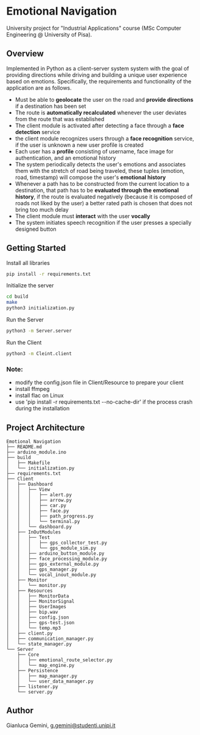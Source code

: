 # Emotional Navigation

University project for "Industrial Applications" course (MSc Computer Engineering @ University of Pisa).

## Overview

Implemented in Python as a client-server system system with the goal of providing directions while driving and building a unique user experience based on emotions.
Specifically, the requirements and functionality of the application are as follows.

 * Must be able to **geolocate** the user on the road and **provide directions** if a destination has been set
 * The route is **automatically recalculated** whenever the user deviates from the route that was established
 * The client module is activated after detecting a face through a **face detection** service
 * the client module recognizes users through a **face recognition** service, if the user is unknown a new user profile is created
 * Each user has a **profile** consisting of username, face image for authentication, and an emotional history
 * The system periodically detects the user's emotions and associates them with the stretch of road being traveled, these tuples (emotion, road, timestamp) will compose the user's **emotional history**
 * Whenever a path has to be constructed from the current location to a destination, that path has to be **evaluated through the emotional history**, if the route is evaluated negatively (because it is composed of roads not liked by the user) a better rated path is chosen that does not bring too much delay
 * The client module must **interact** with the user **vocally**
 * The system initiates speech recognition if the user presses a specially designed button

## Getting Started

Install all libraries

```bash
pip install -r requirements.txt
```

Initialize the server

```bash
cd build
make
python3 initialization.py
```

Run the Server

```bash
python3 -m Server.server
```

Run the Client

```bash
python3 -m Cleint.client
```

### Note: 
* modify the config.json file in Client/Resource to prepare your client
* install ffmpeg
* install flac on Linux
* use 'pip install -r requirements.txt --no-cache-dir' if the process crash during the installation

## Project Architecture

```
Emotional Navigation
├── README.md
├── arduino_module.ino
├── build
│   ├── Makefile
│   └── initialization.py
├── requirements.txt
├── Client
│   ├── Dashboard
│   │   ├── View
│   │   │   ├── alert.py
│   │   │   ├── arrow.py
│   │   │   ├── car.py
│   │   │   ├── face.py
│   │   │   ├── path_progress.py
│   │   │   └── terminal.py
│   │   └── dashboard.py
│   ├── InOutModules
│   │   ├── Test
│   │   │   ├── gps_collector_test.py
│   │   │   └── gps_module_sim.py
│   │   ├── arduino_button_module.py
│   │   ├── face_processing_module.py
│   │   ├── gps_external_module.py
│   │   ├── gps_manager.py
│   │   └── vocal_inout_module.py
│   ├── Monitor
│   │   └── monitor.py
│   ├── Resources
│   │   ├── MonitorData
│   │   ├── MonitorSignal
│   │   ├── UserImages
│   │   ├── bip.wav
│   │   ├── config.json
│   │   ├── gps-test.json
│   │   └── temp.mp3
│   ├── client.py
│   ├── communication_manager.py
│   └── state_manager.py
└── Server
    ├── Core
    │   ├── emotional_route_selector.py
    │   └── map_engine.py
    ├── Persistence
    │   ├── map_manager.py
    │   └── user_data_manager.py
    ├── listener.py
    └── server.py

```

## Author

Gianluca Gemini, g.gemini@studenti.unipi.it


